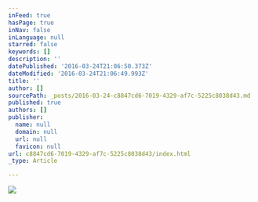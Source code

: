```yaml
---
inFeed: true
hasPage: true
inNav: false
inLanguage: null
starred: false
keywords: []
description: ''
datePublished: '2016-03-24T21:06:50.373Z'
dateModified: '2016-03-24T21:06:49.993Z'
title: ''
author: []
sourcePath: _posts/2016-03-24-c8847cd6-7019-4329-af7c-5225c8038d43.md
published: true
authors: []
publisher:
  name: null
  domain: null
  url: null
  favicon: null
url: c8847cd6-7019-4329-af7c-5225c8038d43/index.html
_type: Article

---
```

![](https://the-grid-user-content.s3-us-west-2.amazonaws.com/918e505f-68e4-40d8-960a-655052a6a86b.jpg)